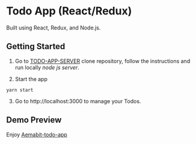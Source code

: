 # Todo App (React/Redux)

Built using React, Redux, and Node.js.

## Getting Started

1. Go to [TODO-APP-SERVER](https://github.com/aemabit/todo-app-server) clone repository, follow the instructions and run locally *node js server*.

2. Start the app
```
yarn start
```
3. Go to http://localhost:3000 to manage your Todos.

## Demo Preview

Enjoy [Aemabit-todo-app](https://aemabit-todo-app.herokuapp.com/)
